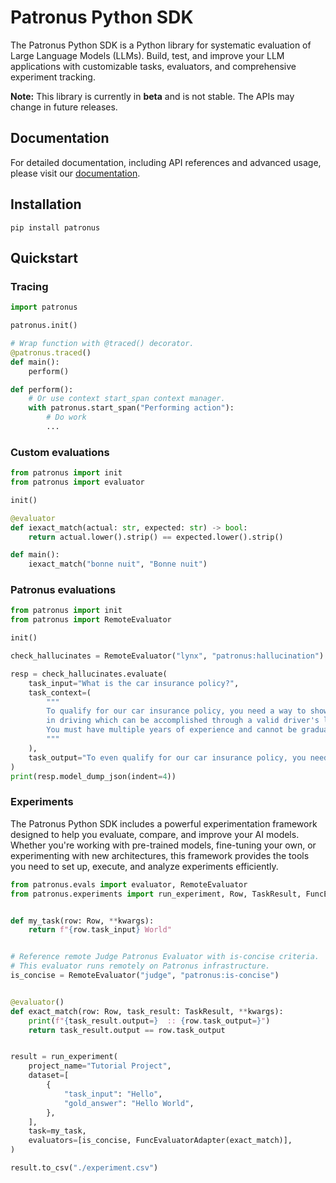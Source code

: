 # Patronus Python SDK

The Patronus Python SDK is a Python library for systematic evaluation of Large Language Models (LLMs).
Build, test, and improve your LLM applications with customizable tasks, evaluators, and comprehensive experiment tracking.

**Note:** This library is currently in **beta** and is not stable. The APIs may change in future releases.

## Documentation

For detailed documentation, including API references and advanced usage, please visit our [documentation](https://docs.patronus.ai/docs/experimentation-framework).

## Installation

```shell
pip install patronus
```

## Quickstart

### Tracing

```python
import patronus

patronus.init()

# Wrap function with @traced() decorator.
@patronus.traced()
def main():
    perform()

def perform():
    # Or use context start_span context manager.
    with patronus.start_span("Performing action"):
        # Do work
        ...

```

### Custom evaluations

```python
from patronus import init
from patronus import evaluator

init()

@evaluator
def iexact_match(actual: str, expected: str) -> bool:
    return actual.lower().strip() == expected.lower().strip()

def main():
    iexact_match("bonne nuit", "Bonne nuit")
```

### Patronus evaluations
```python
from patronus import init
from patronus import RemoteEvaluator

init()

check_hallucinates = RemoteEvaluator("lynx", "patronus:hallucination")

resp = check_hallucinates.evaluate(
    task_input="What is the car insurance policy?",
    task_context=(
        """
        To qualify for our car insurance policy, you need a way to show competence
        in driving which can be accomplished through a valid driver's license.
        You must have multiple years of experience and cannot be graduating from driving school before or on 2028.
        """
    ),
    task_output="To even qualify for our car insurance policy, you need to have a valid driver's license that expires later than 2028."
)
print(resp.model_dump_json(indent=4))
```

### Experiments

The Patronus Python SDK includes a powerful experimentation framework designed to help you evaluate, compare, and improve your AI models.
Whether you're working with pre-trained models, fine-tuning your own, or experimenting with new architectures,
this framework provides the tools you need to set up, execute, and analyze experiments efficiently.

```python
from patronus.evals import evaluator, RemoteEvaluator
from patronus.experiments import run_experiment, Row, TaskResult, FuncEvaluatorAdapter


def my_task(row: Row, **kwargs):
    return f"{row.task_input} World"


# Reference remote Judge Patronus Evaluator with is-concise criteria.
# This evaluator runs remotely on Patronus infrastructure.
is_concise = RemoteEvaluator("judge", "patronus:is-concise")


@evaluator()
def exact_match(row: Row, task_result: TaskResult, **kwargs):
    print(f"{task_result.output=}  :: {row.task_output=}")
    return task_result.output == row.task_output


result = run_experiment(
    project_name="Tutorial Project",
    dataset=[
        {
            "task_input": "Hello",
            "gold_answer": "Hello World",
        },
    ],
    task=my_task,
    evaluators=[is_concise, FuncEvaluatorAdapter(exact_match)],
)

result.to_csv("./experiment.csv")
```
